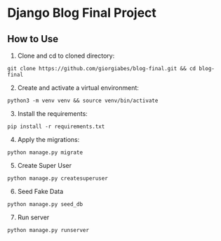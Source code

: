 # Django Blog Final Project
## How to Use
1) Clone and cd to cloned directory:
```
git clone https://github.com/giorgiabes/blog-final.git && cd blog-final
```
2) Create and activate a virtual environment:
```
python3 -m venv venv && source venv/bin/activate
```
3) Install the requirements:
```
pip install -r requirements.txt
```
4) Apply the migrations:
```
python manage.py migrate
```
5) Create Super User
```
python manage.py createsuperuser
```
6) Seed Fake Data
```
python manage.py seed_db
```
7) Run server
```
python manage.py runserver
```
